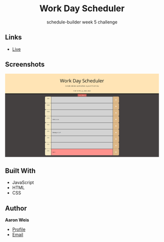 <h1 align="center">Work Day Scheduler</h1>

<p align="center">schedule-builder week 5 challenge<project-description></p>

## Links

- [Live](<https://nofutofu.github.io/schedule-builder/> "Live View")

## Screenshots

![Home Page](/assets/screenshots/1.png "Home Page")

## Built With

- JavaScript
- HTML
- CSS

## Author

**Aaron Weis**

- [Profile](https://github.com/nofutofu)
- [Email](mailto:aaronrweis@gmail.com?subject=Hi "Hi!")
